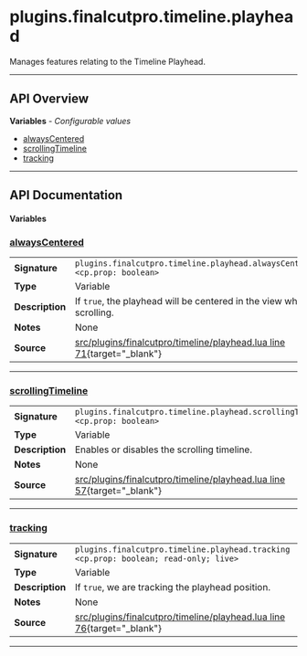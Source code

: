 # plugins.finalcutpro.timeline.playhead

Manages features relating to the Timeline Playhead.

---

## API Overview
**Variables** - _Configurable values_
 * [alwaysCentered](#alwayscentered)
 * [scrollingTimeline](#scrollingtimeline)
 * [tracking](#tracking)


---

## API Documentation

#### Variables


### [alwaysCentered](#alwayscentered)

|                                             |                                                                                     |
| --------------------------------------------|-------------------------------------------------------------------------------------|
| **Signature**                               | `plugins.finalcutpro.timeline.playhead.alwaysCentered <cp.prop: boolean>`                                                                    |
| **Type**                                    | Variable                                                                     |
| **Description**                             | If `true`, the playhead will be centered in the view while scrolling.                                                                     |
| **Notes**                                   | None |
| **Source**                                  | [src/plugins/finalcutpro/timeline/playhead.lua line 71](https://github.com/CommandPost/CommandPost/blob/develop/src/plugins/finalcutpro/timeline/playhead.lua#L71){target="_blank"} |

---


### [scrollingTimeline](#scrollingtimeline)

|                                             |                                                                                     |
| --------------------------------------------|-------------------------------------------------------------------------------------|
| **Signature**                               | `plugins.finalcutpro.timeline.playhead.scrollingTimeline <cp.prop: boolean>`                                                                    |
| **Type**                                    | Variable                                                                     |
| **Description**                             | Enables or disables the scrolling timeline.                                                                     |
| **Notes**                                   | None |
| **Source**                                  | [src/plugins/finalcutpro/timeline/playhead.lua line 57](https://github.com/CommandPost/CommandPost/blob/develop/src/plugins/finalcutpro/timeline/playhead.lua#L57){target="_blank"} |

---


### [tracking](#tracking)

|                                             |                                                                                     |
| --------------------------------------------|-------------------------------------------------------------------------------------|
| **Signature**                               | `plugins.finalcutpro.timeline.playhead.tracking <cp.prop: boolean; read-only; live>`                                                                    |
| **Type**                                    | Variable                                                                     |
| **Description**                             | If `true`, we are tracking the playhead position.                                                                     |
| **Notes**                                   | None |
| **Source**                                  | [src/plugins/finalcutpro/timeline/playhead.lua line 76](https://github.com/CommandPost/CommandPost/blob/develop/src/plugins/finalcutpro/timeline/playhead.lua#L76){target="_blank"} |

---


